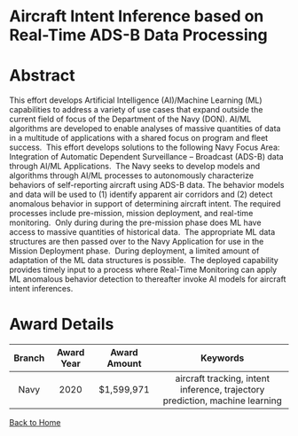 
Aircraft Intent Inference based on Real-Time ADS-B Data Processing
==================================================================

# Abstract


This effort develops Artificial Intelligence (AI)/Machine Learning (ML) capabilities to address a variety of use cases that expand outside the current field of focus of the Department of the Navy (DON). AI/ML algorithms are developed to enable analyses of massive quantities of data in a multitude of applications with a shared focus on program and fleet success.  This effort develops solutions to the following Navy Focus Area: Integration of Automatic Dependent Surveillance – Broadcast (ADS-B) data through AI/ML Applications.  The Navy seeks to develop models and algorithms through AI/ML processes to autonomously characterize behaviors of self-reporting aircraft using ADS-B data. The behavior models and data will be used to (1) identify apparent air corridors and (2) detect anomalous behavior in support of determining aircraft intent. The required processes include pre-mission, mission deployment, and real-time monitoring.  Only during during the pre-mission phase does ML have access to massive quantities of historical data.  The appropriate ML data structures are then passed over to the Navy Application for use in the Mission Deployment phase.  During deployment, a limited amount of adaptation of the ML data structures is possible.  The deployed capability provides timely input to a process where Real-Time Monitoring can apply ML anomalous behavior detection to thereafter invoke AI models for aircraft intent inferences.  

# Award Details

|Branch|Award Year|Award Amount|Keywords|
| :---: | :---: | :---: | :---: |
|Navy|2020|$1,599,971|aircraft tracking, intent inference, trajectory prediction, machine learning|
  
  


[Back to Home](https://github.com/chrischow/dod_sbir_awards/Reports/JH/#2079)